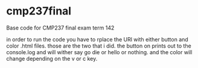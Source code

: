 # cmp237final
Base code for CMP237 final exam term 142

in order to run the code you have to rplace the URl with either button and color .html files. those are the two that i did. the button on prints out to the console.log and will wither say go die or hello or nothing. and the color will change depending on the v or c key.
